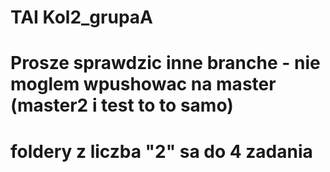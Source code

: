 # TAI Kol2_grupaA

# Prosze sprawdzic inne branche - nie moglem wpushowac na master (master2 i test to to samo)

# foldery z liczba "2" sa do 4 zadania 
